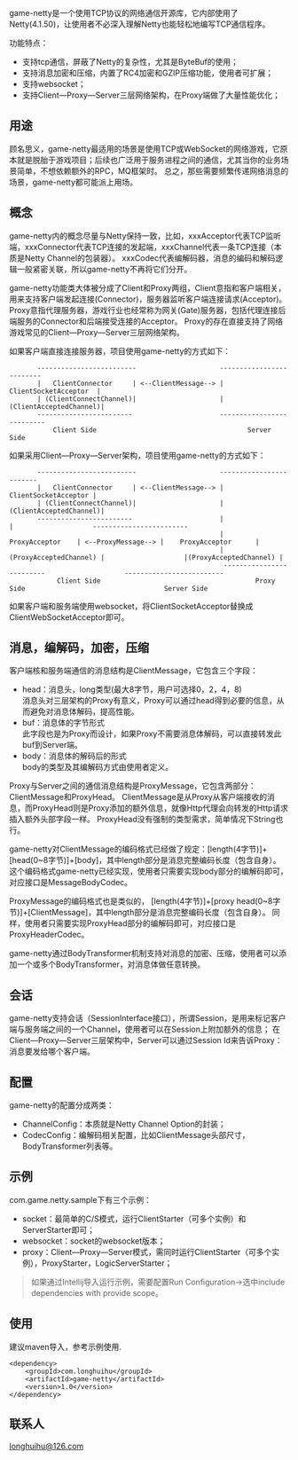 game-netty是一个使用TCP协议的网络通信开源库，它内部使用了Netty(4.1.50)，让使用者不必深入理解Netty也能轻松地编写TCP通信程序。

功能特点：

* 支持tcp通信，屏蔽了Netty的复杂性，尤其是ByteBuf的使用；
* 支持消息加密和压缩，内置了RC4加密和GZIP压缩功能，使用者可扩展；
* 支持websocket；
* 支持Client—Proxy—Server三层网络架构，在Proxy端做了大量性能优化；

## 用途

顾名思义，game-netty最适用的场景是使用TCP或WebSocket的网络游戏，它原本就是脱胎于游戏项目；后续也广泛用于服务进程之间的通信，尤其当你的业务场景简单，不想依赖额外的RPC，MQ框架时。
总之，那些需要频繁传递网络消息的场景，game-netty都可能派上用场。

## 概念

game-netty内的概念尽量与Netty保持一致，比如，xxxAcceptor代表TCP监听端，xxxConnector代表TCP连接的发起端，xxxChannel代表一条TCP连接（本质是Netty Channel的包装器）。
xxxCodec代表编解码器，消息的编码和解码逻辑一般紧密关联，所以game-netty不再将它们分开。

game-netty功能类大体被分成了Client和Proxy两组，Client意指和客户端相关，用来支持客户端发起连接(Connector)，服务器监听客户端连接请求(Acceptor)。
Proxy意指代理服务器，游戏行业也经常称为网关(Gate)服务器，包括代理连接后端服务的Connector和后端接受连接的Acceptor。
Proxy的存在直接支持了网络游戏常见的Client—Proxy—Server三层网络架构。

如果客户端直接连接服务器，项目使用game-netty的方式如下：

```
       -------------------------                     -------------------------
       |   ClientConnector     | <--ClientMessage--> |  ClientSocketAcceptor  | 
       | (ClientConnectChannel)|                     | (ClientAcceptedChannel)|
       ------------------------                      --------------------------
           Client Side                                      Server Side
```

如果采用Client—Proxy—Server架构，项目使用game-netty的方式如下：

```
       -------------------------                     ------------------------          
       |   ClientConnector     | <--ClientMessage--> |   ClientSocketAcceptor |
       | (ClientConnectChannel)|                     | (ClientAcceptedChannel)|          
       ------------------------                      |                        |                    ------------------------
                                                     |       ProxyAcceptor    | <--ProxyMessage--> |    ProxyAcceptor      | 
                                                     | (ProxyAcceptedChannel) |                    |(ProxyAcceptedChannel) |
                                                      -------------------------                    -------------------------
            Client Side                                       Proxy Side                                   Server Side
```

如果客户端和服务端使用websocket，将ClientSocketAcceptor替换成ClientWebSocketAcceptor即可。

## 消息，编解码，加密，压缩

客户端核和服务端通信的消息结构是ClientMessage，它包含三个字段：

* head：消息头，long类型(最大8字节，用户可选择0，2，4，8)  
消息头对三层架构的Proxy有意义，Proxy可以通过head得到必要的信息，从而避免对消息体解码，提高性能。
* buf：消息体的字节形式  
此字段也是为Proxy而设计，如果Proxy不需要消息体解码，可以直接转发此buf到Server端。
* body：消息体的解码后的形式   
body的类型及其编解码方式由使用者定义。

Proxy与Server之间的通信消息结构是ProxyMessage，它包含两部分：ClientMessage和ProxyHead。
ClientMessage是从Proxy从客户端接收的消息，而ProxyHead则是Proxy添加的额外信息，就像Http代理会向转发的Http请求插入额外头部字段一样。
ProxyHead没有强制的类型需求，简单情况下String也行。

game-netty对ClientMessage的编码格式已经做了规定：[length(4字节)]+[head(0~8字节)]+[body]，其中length部分是消息完整编码长度（包含自身）。
这个编码格式game-netty已经实现，使用者只需要实现body部分的编解码即可，对应接口是MessageBodyCodec。

ProxyMessage的编码格式也是类似的， [length(4字节)]+[proxy head(0~8字节)]+[ClientMessage]，其中length部分是消息完整编码长度（包含自身）。
同样，使用者只需要实现ProxyHead部分的编解码即可，对应接口是ProxyHeaderCodec。

game-netty通过BodyTransformer机制支持对消息的加密、压缩，使用者可以添加一个或多个BodyTransformer，对消息体做任意转换。

## 会话

game-netty支持会话（SessionInterface接口），所谓Session，是用来标记客户端与服务端之间的一个Channel，使用者可以在Session上附加额外的信息；
在Client—Proxy—Server三层架构中，Server可以通过Session Id来告诉Proxy：消息要发给哪个客户端。

## 配置

game-netty的配置分成两类：

* ChannelConfig：本质就是Netty Channel Option的封装；
* CodecConfig：编解码相关配置，比如ClientMessage头部尺寸，BodyTransformer列表等。

## 示例

com.game.netty.sample下有三个示例：

* socket：最简单的C/S模式，运行ClientStarter（可多个实例）和ServerStarter即可；
* websocket：socket的websocket版本；
* proxy：Client—Proxy—Server模式，需同时运行ClientStarter（可多个实例），ProxyStarter，LogicServerStarter；

>如果通过Intellij导入运行示例，需要配置Run Configuration->选中include dependencies with provide scope。

## 使用

建议maven导入，参考示例使用.

```
<dependency>
    <groupId>com.longhuihu</groupId>
    <artifactId>game-netty</artifactId>
    <version>1.0</version>
</dependency>
```

## 联系人

longhuihu@126.com













